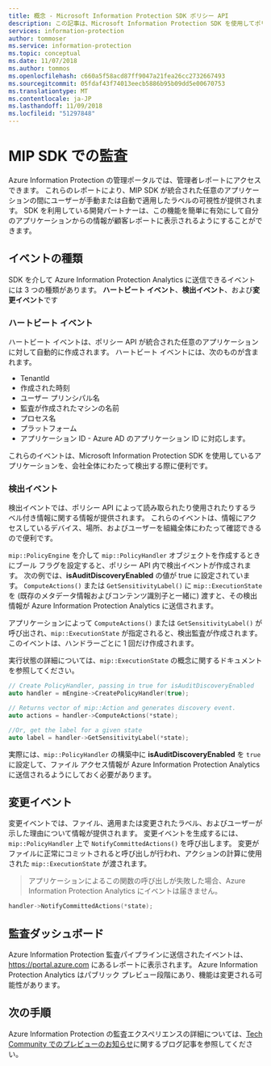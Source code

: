 ```yaml
---
title: 概念 - Microsoft Information Protection SDK ポリシー API
description: この記事は、Microsoft Information Protection SDK を使用してポリシー API 監査イベントを Azure Information Protection Analytics に送信する方法を理解するのに役立ちます。
services: information-protection
author: tommoser
ms.service: information-protection
ms.topic: conceptual
ms.date: 11/07/2018
ms.author: tommos
ms.openlocfilehash: c660a5f58acd87ff9047a21fea26cc2732667493
ms.sourcegitcommit: 05fdaf43f74013eecb5886b95b09dd5e00670753
ms.translationtype: MT
ms.contentlocale: ja-JP
ms.lasthandoff: 11/09/2018
ms.locfileid: "51297848"
---
```

# <a name="auditing-in-the-mip-sdk"></a>MIP SDK での監査

Azure Information Protection の管理ポータルでは、管理者レポートにアクセスできます。 これらのレポートにより、MIP SDK が統合された任意のアプリケーションの間にユーザーが手動または自動で適用したラベルの可視性が提供されます。 SDK を利用している開発パートナーは、この機能を簡単に有効にして自分のアプリケーションからの情報が顧客レポートに表示されるようにすることができます。

## <a name="event-types"></a>イベントの種類

SDK を介して Azure Information Protection Analytics に送信できるイベントには 3 つの種類があります。 **ハートビート イベント**、**検出イベント**、および**変更イベント**です

### <a name="heartbeat-events"></a>ハートビート イベント

ハートビート イベントは、ポリシー API が統合された任意のアプリケーションに対して自動的に作成されます。 ハートビート イベントには、次のものが含まれます。

* TenantId
* 作成された時刻
* ユーザー プリンシパル名
* 監査が作成されたマシンの名前
* プロセス名
* プラットフォーム
* アプリケーション ID - Azure AD のアプリケーション ID に対応します。

これらのイベントは、Microsoft Information Protection SDK を使用しているアプリケーションを、会社全体にわたって検出する際に便利です。

### <a name="discovery-events"></a>検出イベント

検出イベントでは、ポリシー API によって読み取られたり使用されたりするラベル付き情報に関する情報が提供されます。 これらのイベントは、情報にアクセスしているデバイス、場所、およびユーザーを組織全体にわたって確認できるので便利です。

`mip::PolicyEngine` を介して `mip::PolicyHandler` オブジェクトを作成するときにブール フラグを設定すると、ポリシー API 内で検出イベントが作成されます。 次の例では、**isAuditDiscoveryEnabled** の値が true に設定されています。 `ComputeActions()` または `GetSensitivityLabel()` に `mip::ExecutionState` を (既存のメタデータ情報およびコンテンツ識別子と一緒に) 渡すと、その検出情報が Azure Information Protection Analytics に送信されます。

アプリケーションによって `ComputeActions()` または `GetSensitivityLabel()` が呼び出され、`mip::ExecutionState` が指定されると、検出監査が作成されます。 このイベントは、ハンドラーごとに 1 回だけ作成されます。

実行状態の詳細については、`mip::ExecutionState` の概念に関するドキュメントを参照してください。

```cpp
// Create PolicyHandler, passing in true for isAuditDiscoveryEnabled
auto handler = mEngine->CreatePolicyHandler(true);

// Returns vector of mip::Action and generates discovery event.
auto actions = handler->ComputeActions(*state);

//Or, get the label for a given state
auto label = handler->GetSensitivityLabel(*state);
```

実際には、`mip::PolicyHandler` の構築中に **isAuditDiscoveryEnabled** を `true` に設定して、ファイル アクセス情報が Azure Information Protection Analytics に送信されるようにしておく必要があります。

## <a name="change-event"></a>変更イベント

変更イベントでは、ファイル、適用または変更されたラベル、およびユーザーが示した理由について情報が提供されます。 変更イベントを生成するには、`mip::PolicyHandler` 上で `NotifyCommittedActions()` を呼び出します。 変更がファイルに正常にコミットされると呼び出しが行われ、アクションの計算に使用された `mip::ExecutionState` が渡されます。

> アプリケーションによるこの関数の呼び出しが失敗した場合、Azure Information Protection Analytics にイベントは届きません。

```cpp
handler->NotifyCommittedActions(*state);
```

## <a name="audit-dashboard"></a>監査ダッシュボード

Azure Information Protection 監査パイプラインに送信されたイベントは、 https://portal.azure.com にあるレポートに表示されます。 Azure Information Protection Analytics はパブリック プレビュー段階にあり、機能は変更される可能性があります。

## <a name="next-steps"></a>次の手順

Azure Information Protection の監査エクスペリエンスの詳細については、[Tech Community でのプレビューのお知らせ](https://techcommunity.microsoft.com/t5/Azure-Information-Protection/Data-discovery-reporting-and-analytics-for-all-your-data-with/ba-p/253854)に関するブログ記事を参照してください。

